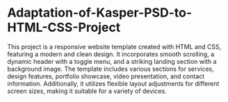 # Adaptation-of-Kasper-PSD-to-HTML-CSS-Project
This project is a responsive website template created with HTML and CSS, featuring a modern and clean design. It incorporates smooth scrolling, a dynamic header with a toggle menu, and a striking landing section with a background image. The template includes various sections for services, design features, portfolio showcase, video presentation, and contact information. Additionally, it utilizes flexible layout adjustments for different screen sizes, making it suitable for a variety of devices.
